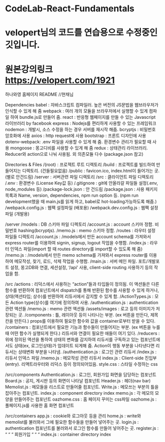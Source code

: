 # CodeLab-React-Fundamentals 
# velopert님의 코드를 연습용으로 수정중인 깃입니다. 
# 원본강의링크 https://velopert.com/1921


하나와영 홈페이지 README
//현채님 

Dependencies
  babel		: 자바스크립트 컴파일러. 높은 버전의 JS문법을 웹브라우저가 인식할 수 있게			 해 줌
  webpack	: 여러 개의 모듈을 브라우저에서 실행할 수 있게 컴파일 하여 bundle.js로 			 만들어 줌.
  react		: 반응형 웹페이지를 만들 수 있는 Javascript 라이브러리 by facebook
  express	: Nodejs를 편리하게 사용할 수 있는 프레임워크
  nodemon	: 개발시, 소스 수정을 하는 경우 서버를 재시작 해줌.
  bcryptjs	: 비밀번호 암호화에 사용
  axios		: http request에 사용
  bootstrap	: 프론트 디자인에 사용
  dotenv-webpack: .env 파일을 사용할 수 있게 해 줌. 환경변수 관리가 필요할 때 사용
  mongoose	: 몽고디비를 사용할 수 있게 해 줌
  redux		: 상태관리 라이브러리. Reducer와 action으로 나눠 사용됨.
  외 의존모듈 다수 (package.json 참고)

Directories & Files
/(root)			                : 프로젝트 루트 디렉토리
  /build		                : 프로젝트를 빌드하여 만들어지는 디렉토리. (건들필요없음)
  /public		                : favicon.ico, index.html이 들어가는 곳. (별로 안건드림)
  /server		                : 서버관련 파일 디렉토리
  /src			                : 클라이언트 파일 디렉토리
  /.env                     : 환경변수 (License Key값 등)
  /.gitignore		            : git에 안올라갈 파일들 설정(.env, node_modules 등)
  /package-lock.json	      : 안 건드림
  /package.json		          : 사용 패키지 목록과 Name, version, dependencies, npm run option 등.
  (npm run development했을 때 main.js를 읽게 하고, babel로 hot-loading가능하도록 해줌.)
  /webpack.config.js	      : 웹팩 설정파일 (배포용)
  /webpack.dev.config.js	  : 웹팩 설정파일 (개발용)

/server
  /models	: DB 스키마 파일 디렉토리
  /account.js	: account 스키마 정함. 비밀번호 hashing(bcryptjs).
  /memo.js	: memo 스키마 정함.
  /routes	: 라우터 설정 파일들 디렉토리
  /account.js	: /models에서 만든 account schema를 가져와서 express router를 				 이용하여 signin, signup, logout 작업을 수행함. 
  /index.js	: 라우터 인덱스 파일(import 할 때 routes directory를 import할 수 				 있도록 해 줌)
  /memo.js	: /models에서 만든 memo schema를 가져와서 express router를 				 이용하여 메모작성, 찾기, 로드, 삭제 작업을 수행함.
  /main.js	: 서버 메인 파일. 포트/개발포트 설정, 몽고DB와 연결, 세션설정, ‘/api’ 사용,			 client-side routing 사용하기 등의 작업을 함.

/src
  /actions	: 리덕스에서 사용하는 “action”들과 타입들이 정의됨. 이 액션들은 다른			 함수를 반환하여 컴포넌트에서 dispatch를 통해 반환된 함수를 사용할			 수 있게 하거나, 상태(액션타입; 상수)를 반환하여 리듀서에서 감지할 수			 있게 함.
  /ActionTypes.js     : 모든 Action type(상수)를 여기에 정의하여 사용.
  /authentication.js	: authentication 관련 액션들
  /memo.js		        : memo 관련 액션들
  /assets/images	    : 로고 등의 이미지가 저장되는 곳.
  /components	        : 틀, 레이아웃 등이 나타나는 부분. (ex 버튼을 만든다, 제목칸을 만든다.) props를 이용하여 필요한 함수와 값을 container로부터 받을 수 있다.
  /containers	        : 컴포넌트에서 필요한 기능과 함수들이 만들어지는 부분. (ex 버튼을 누를 때 		 어떤 함수가 실행되게 한다.) 리듀서와 연결이                         필요한 애들이 여기 있다.
  /reducers	          : 위에 정의된 액션을 통하여 상태의 변화를 감지하여 리듀서를 구독하고 있는 컴포넌트에서도 상태(ex, 로그인상태)가 업데이트                           되게해 줌. Action이 행동			 부분을 나타낸다면 리듀서는 상태변화 부분을 나타냄.
  /authentication.js	: 로그인 관련 리듀서
  /index.js		        : 리듀서 인덱스 파일
  /memo.js		        : 메모작성 관련 리듀서
  index.js	          : Client-side 진입부(entry). 리액트라우터와 리덕스 등이 정의되어있음.
  style.css	          : 스타일 수정하는 css

/src/components
  Authentication.js : 로그인, 회원가입 화면을 담당하는 컴포넌트
  Board.js	        : 공지, 게시판 등의 화면이 나타날 컴포넌트
  Header.js	        : 헤더(nav bar)
  Memolist.js	      : 메모들을 리스트로 만들어줄 컴포넌트.
  Write.js	        : 메모쓰는 부분의 틀을 잡아주는 컴포넌트.
  index.js	        : component directory index
  memo.js	          : 각 메모의 모양을 만들어주는 컴포넌트
  oazhome.css	      : 홈 페이지 꾸미는 css파일
  oazhome.js	      : 풀페이지.js를 사용한 홈 화면 컴포넌트

/src/containers
  app.js		  : cookie와 로그아웃 등을 관리
  home.js	    : write와 memolist를 불러와서 그에 필요한 함수들을 만들어 넣어주는 곳.
  login.js	  : authentication 컴포넌트를 불러와서 로그인 함수를 만들어 넣어주는 곳.
  register.js	: 	“	   “	     “	   회원가입 “		“	“
  index.js	  : container directory index
